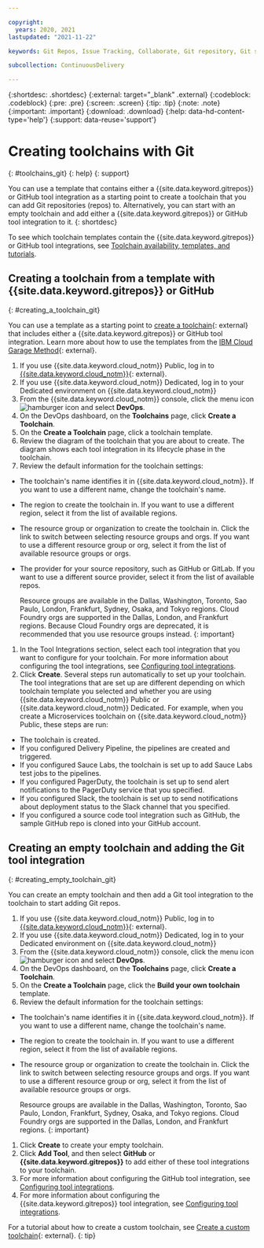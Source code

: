 ```yaml
---

copyright:
  years: 2020, 2021
lastupdated: "2021-11-22"

keywords: Git Repos, Issue Tracking, Collaborate, Git repository, Git source control, authentication, GitHub 

subcollection: ContinuousDelivery

---
```


{:shortdesc: .shortdesc}
{:external: target="_blank" .external}
{:codeblock: .codeblock}
{:pre: .pre}
{:screen: .screen}
{:tip: .tip}
{:note: .note}
{:important: .important}
{:download: .download}
{:help: data-hd-content-type='help'}
{:support: data-reuse='support'}

# Creating toolchains with Git
{: #toolchains_git}
{: help} 
{: support}

You can use a template that contains either a {{site.data.keyword.gitrepos}} or GitHub tool integration as a starting point to create a toolchain that you can add Git repositories (repos) to. Alternatively, you can start with an empty toolchain and add either a {{site.data.keyword.gitrepos}} or GitHub tool integration to it. 
{: shortdesc}

To see which toolchain templates contain the {{site.data.keyword.gitrepos}} or GitHub tool integrations, see [Toolchain availability, templates, and tutorials](/docs/ContinuousDelivery?topic=ContinuousDelivery-cd_about#templates).

## Creating a toolchain from a template with {{site.data.keyword.gitrepos}} or GitHub   
{: #creating_a_toolchain_git}

You can use a template as a starting point to [create a toolchain](https://cloud.ibm.com/devops/create){: external} that includes either a {{site.data.keyword.gitrepos}} or GitHub tool integration. Learn more about how to use the templates from the [IBM Cloud Garage Method](https://www.ibm.com/cloud/garage/category/tools){: external}.

1. If you use {{site.data.keyword.cloud_notm}} Public, log in to [{{site.data.keyword.cloud_notm}}](http://cloud.ibm.com){: external}.
1. If you use {{site.data.keyword.cloud_notm}} Dedicated, log in to your Dedicated environment on {{site.data.keyword.cloud_notm}}
1. From the {{site.data.keyword.cloud_notm}} console, click the menu icon ![hamburger icon](images/icon_hamburger.svg) and select **DevOps**.
1. On the DevOps dashboard, on the **Toolchains** page, click **Create a Toolchain**.
1. On the **Create a Toolchain** page, click a toolchain template.
1. Review the diagram of the toolchain that you are about to create. The diagram shows each tool integration in its lifecycle phase in the toolchain.
1. Review the default information for the toolchain settings:

* The toolchain's name identifies it in {{site.data.keyword.cloud_notm}}. If you want to use a different name, change the toolchain's name.
* The region to create the toolchain in. If you want to use a different region, select it from the list of available regions.
* The resource group or organization to create the toolchain in. Click the link to switch between selecting resource groups and orgs. If you want to use a different resource group or org, select it from the list of available resource groups or orgs.
* The provider for your source repository, such as GitHub or GitLab. If you want to use a different source provider, select it from the list of available repos.
 
   Resource groups are available in the Dallas, Washington, Toronto, Sao Paulo, London, Frankfurt, Sydney, Osaka, and Tokyo regions. Cloud Foundry orgs are supported in the Dallas, London, and Frankfurt regions. Because Cloud Foundry orgs are deprecated, it is recommended that you use resource groups instead.
   {: important}

1. In the Tool Integrations section, select each tool integration that you want to configure for your toolchain. For more information about configuring the tool integrations, see [Configuring tool integrations](/docs/ContinuousDelivery?topic=ContinuousDelivery-integrations). 
1. Click **Create**. Several steps run automatically to set up your toolchain. The tool integrations that are set up are different depending on which toolchain template you selected and whether you are using {{site.data.keyword.cloud_notm}} Public or {{site.data.keyword.cloud_notm}} Dedicated. For example, when you create a Microservices toolchain on {{site.data.keyword.cloud_notm}} Public, these steps are run:

* The toolchain is created.
* If you configured Delivery Pipeline, the pipelines are created and triggered.
* If you configured Sauce Labs, the toolchain is set up to add Sauce Labs test jobs to the pipelines.
* If you configured PagerDuty, the toolchain is set up to send alert notifications to the PagerDuty service that you specified.
* If you configured Slack, the toolchain is set up to send notifications about deployment status to the Slack channel that you specified.
* If you configured a source code tool integration such as GitHub, the sample GitHub repo is cloned into your GitHub account.


## Creating an empty toolchain and adding the Git tool integration
{: #creating_empty_toolchain_git}

You can create an empty toolchain and then add a Git tool integration to the toolchain to start adding Git repos.

1. If you use {{site.data.keyword.cloud_notm}} Public, log in to [{{site.data.keyword.cloud_notm}}](http://cloud.ibm.com){: external}.
1. If you use {{site.data.keyword.cloud_notm}} Dedicated, log in to your Dedicated environment on {{site.data.keyword.cloud_notm}}
1. From the {{site.data.keyword.cloud_notm}} console, click the menu icon ![hamburger icon](images/icon_hamburger.svg) and select **DevOps**.
1. On the DevOps dashboard, on the **Toolchains** page, click **Create a Toolchain**.
1. On the **Create a Toolchain** page, click the **Build your own toolchain** template.
1. Review the default information for the toolchain settings:

* The toolchain's name identifies it in {{site.data.keyword.cloud_notm}}. If you want to use a different name, change the toolchain's name.
* The region to create the toolchain in. If you want to use a different region, select it from the list of available regions.
* The resource group or organization to create the toolchain in. Click the link to switch between selecting resource groups and orgs. If you want to use a different resource group or org, select it from the list of available resource groups or orgs.
 
   Resource groups are available in the Dallas, Washington, Toronto, Sao Paulo, London, Frankfurt, Sydney, Osaka, and Tokyo regions. Cloud Foundry orgs are supported in the Dallas, London, and Frankfurt regions.
   {: important}

1. Click **Create** to create your empty toolchain.
1. Click **Add Tool**, and then select **GitHub** or **{{site.data.keyword.gitrepos}}** to add either of these tool integrations to your toolchain.
1. For more information about configuring the GitHub tool integration, see [Configuring tool integrations](/docs/ContinuousDelivery?topic=ContinuousDelivery-github).
1. For more information about configuring the {{site.data.keyword.gitrepos}} tool integration, see [Configuring tool integrations](/docs/ContinuousDelivery?topic=ContinuousDelivery-grit).


For a tutorial about how to create a custom toolchain, see [Create a custom toolchain](https://www.ibm.com/cloud/architecture/tutorials/create-a-custom-toolchain){: external}.
{: tip}
